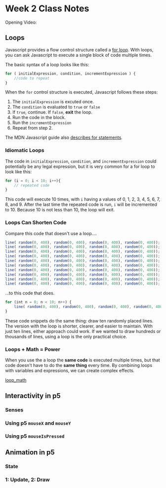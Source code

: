 # Week 2 Class Notes

Opening Video: 


## Loops

Javascript provides a flow control structure called a [for loop](https://developer.mozilla.org/en-US/docs/Web/JavaScript/Reference/Statements/for). With loops, you can ask Javascript to execute a single block of code multiple times. 

The basic syntax of a loop looks like this:

```javascript
for ( initialExpression, condition, incrementExpression ) {
	//code to repeat
}
```

When the `for` control structure is executed, Javascript follows these steps:

1. The `initialExpression` is excuted once.
2. The `condition` is evaluated to `true` or `false`
3. If `true`, continue. If `false`, **exit** the loop.
4. Run the code in the block.
5. Run the `incrementExpression`
6. Repeat from step 2.

The MDN Javascript guide also [describes for statements](https://developer.mozilla.org/en-US/docs/Web/JavaScript/Guide/Loops_and_iteration#for_statement).

### Idiomatic Loops

The code in `initialExpression`, `condition`, and `incrementExpression` could potentially be any legal expression, but it is very common for a for loop to look like this:

```javascript
for (i = 0; i < 10; i++){
	// repeated code
}
```

This code will execute 10 times, with `i` having a values of 0, 1, 2, 3, 4, 5, 6, 7, 8, and 9. After the last time the repeated code is run, `i` will be incremented to 10. Because 10 is not less than 10, the loop will exit.


### Loops Can Shorten Code

Compare this code that doesn't use a loop....

```javascript
line( random(0, 400), random(0, 400), random(0, 400), random(0, 400));
line( random(0, 400), random(0, 400), random(0, 400), random(0, 400));
line( random(0, 400), random(0, 400), random(0, 400), random(0, 400));
line( random(0, 400), random(0, 400), random(0, 400), random(0, 400));
line( random(0, 400), random(0, 400), random(0, 400), random(0, 400));
line( random(0, 400), random(0, 400), random(0, 400), random(0, 400));
line( random(0, 400), random(0, 400), random(0, 400), random(0, 400));
line( random(0, 400), random(0, 400), random(0, 400), random(0, 400));
line( random(0, 400), random(0, 400), random(0, 400), random(0, 400));
line( random(0, 400), random(0, 400), random(0, 400), random(0, 400));
```

...to this code that does.

```javascript
for (int n = 0; n < 10; n++) {
	line( random(0, 400), random(0, 400), random(0, 400), random(0, 400));
}
```

These code snippets do the same thing: draw ten randomly placed lines. The version with the loop is shorter, clearer, and easier to maintain. With just ten lines, either approach could work. If we wanted to draw hundreds or thousands of lines, using a loop is the only practical choice.

### Loops + Math = Power

When you use the a loop the **same code** is executed multiple times, but that code doesn't have to do the **same thing** every time. By combining loops with variables and expressions, we can create complex effects.

<a href="./loopmath.js" class="p5_example show-lab show-lab-link hidden">loop_math</a>


## Interactivity in p5

### Senses

### Using p5 `mouseX` and `mouseY`

### Using p5 `mouseIsPressed`


## Animation in p5

### State

### 1: Update, 2: Draw
